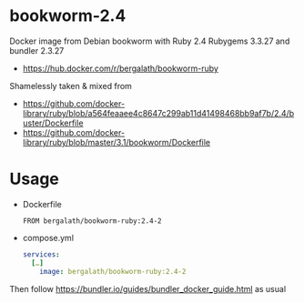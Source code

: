 # bookworm-2.4
Docker image from Debian bookworm with Ruby 2.4 Rubygems 3.3.27 and bundler 2.3.27
- https://hub.docker.com/r/bergalath/bookworm-ruby

Shamelessly taken & mixed from
- https://github.com/docker-library/ruby/blob/a564feaaee4c8647c299ab11d41498468bb9af7b/2.4/buster/Dockerfile⁠
- https://github.com/docker-library/ruby/blob/master/3.1/bookworm/Dockerfile⁠

# Usage

- Dockerfile
  ```docker
  FROM bergalath/bookworm-ruby:2.4-2
  ```

- compose.yml
  ```yaml
  services:
    […]
      image: bergalath/bookworm-ruby:2.4-2
  ```

Then follow https://bundler.io/guides/bundler_docker_guide.html as usual

